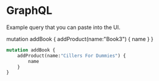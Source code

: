 # GraphQL

Example query that you can paste into the UI.

mutation addBook { addProduct(name:"Book3") { name } }

```graphql
mutation addBook { 
    addProduct(name:"Cillers For Dummies") { 
        name 
    } 
}
```

